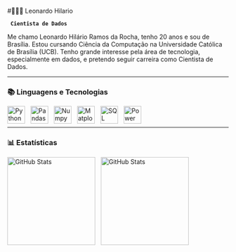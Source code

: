 #👨🏻‍💻 Leonardo Hilario

**` Cientista de Dados`**

Me chamo Leonardo Hilário Ramos da Rocha, tenho 20 anos e sou de Brasília. Estou cursando Ciência da Computação na Universidade Católica de Brasília (UCB). Tenho grande interesse pela área de tecnologia, especialmente em dados, e pretendo seguir carreira como Cientista de Dados.

---

### 📚 Linguagens e Tecnologias

<img 
    align="left" 
    alt="Python" 
    title="Python" 
    width="40px" 
    style="padding-right: 10px;" 
    src="https://cdn.jsdelivr.net/gh/devicons/devicon/icons/python/python-original.svg" 
/>
<img 
    align="left" 
    alt="Pandas" 
    title="Pandas" 
    width="40px" 
    style="padding-right: 10px;" 
    src="https://cdn.jsdelivr.net/gh/devicons/devicon/icons/pandas/pandas-original.svg" 
/>
<img 
    align="left" 
    alt="Numpy" 
    title="NumPy" 
    width="40px" 
    style="padding-right: 10px;" 
    src="https://cdn.jsdelivr.net/gh/devicons/devicon/icons/numpy/numpy-original.svg" 
/>
<img 
    align="left" 
    alt="Matplotlib" 
    title="Matplotlib" 
    width="40px" 
    style="padding-right: 10px;" 
    src="https://www.vectorlogo.zone/logos/matplotlib/matplotlib-icon.svg" 
/>
<img 
    align="left" 
    alt="SQL" 
    title="SQL" 
    width="40px" 
    style="padding-right: 10px;" 
    src="https://cdn.jsdelivr.net/gh/devicons/devicon/icons/mysql/mysql-original.svg" 
/>
<img 
    align="left" 
    alt="Power BI" 
    title="Power BI" 
    width="40px" 
    style="padding-right: 10px;" 
    src="https://www.vectorlogo.zone/logos/microsoft_powerbi/microsoft_powerbi-icon.svg"
/>

<br/>
<br/>

---

### 📊 Estatísticas

<p>
  <img 
    align="left" 
    alt="GitHub Stats" 
    height="200" 
    style="padding-right: 10px;" 
    src="https://github-readme-stats.vercel.app/api?username=LeonardoHilario1&show_icons=true&theme=tokyonight&include_all_commits=true&locale=pt-br" 
  />

<img 
      align="left" 
      alt="GitHub Stats" 
      height="200" 
      src="https://github-readme-stats.vercel.app/api/top-langs/?username=LeonardoHilario1&theme=tokyonight&layout=compact&custom_title=Tecnologias&langs_count=9" 
  />

</p>


  
